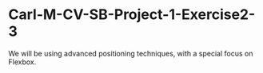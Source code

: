# Carl-M-CV-SB-Project-1-Exercise2-3
 We will be using advanced positioning techniques, with a special focus on Flexbox.
